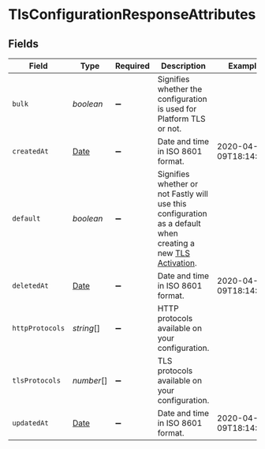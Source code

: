 # TlsConfigurationResponseAttributes


## Fields

| Field                                                                                                                                                        | Type                                                                                                                                                         | Required                                                                                                                                                     | Description                                                                                                                                                  | Example                                                                                                                                                      |
| ------------------------------------------------------------------------------------------------------------------------------------------------------------ | ------------------------------------------------------------------------------------------------------------------------------------------------------------ | ------------------------------------------------------------------------------------------------------------------------------------------------------------ | ------------------------------------------------------------------------------------------------------------------------------------------------------------ | ------------------------------------------------------------------------------------------------------------------------------------------------------------ |
| `bulk`                                                                                                                                                       | *boolean*                                                                                                                                                    | :heavy_minus_sign:                                                                                                                                           | Signifies whether the configuration is used for Platform TLS or not.                                                                                         |                                                                                                                                                              |
| `createdAt`                                                                                                                                                  | [Date](https://developer.mozilla.org/en-US/docs/Web/JavaScript/Reference/Global_Objects/Date)                                                                | :heavy_minus_sign:                                                                                                                                           | Date and time in ISO 8601 format.                                                                                                                            | 2020-04-09T18:14:30Z                                                                                                                                         |
| `default`                                                                                                                                                    | *boolean*                                                                                                                                                    | :heavy_minus_sign:                                                                                                                                           | Signifies whether or not Fastly will use this configuration as a default when creating a new [TLS Activation](/reference/api/tls/custom-certs/activations/). |                                                                                                                                                              |
| `deletedAt`                                                                                                                                                  | [Date](https://developer.mozilla.org/en-US/docs/Web/JavaScript/Reference/Global_Objects/Date)                                                                | :heavy_minus_sign:                                                                                                                                           | Date and time in ISO 8601 format.                                                                                                                            | 2020-04-09T18:14:30Z                                                                                                                                         |
| `httpProtocols`                                                                                                                                              | *string*[]                                                                                                                                                   | :heavy_minus_sign:                                                                                                                                           | HTTP protocols available on your configuration.                                                                                                              |                                                                                                                                                              |
| `tlsProtocols`                                                                                                                                               | *number*[]                                                                                                                                                   | :heavy_minus_sign:                                                                                                                                           | TLS protocols available on your configuration.                                                                                                               |                                                                                                                                                              |
| `updatedAt`                                                                                                                                                  | [Date](https://developer.mozilla.org/en-US/docs/Web/JavaScript/Reference/Global_Objects/Date)                                                                | :heavy_minus_sign:                                                                                                                                           | Date and time in ISO 8601 format.                                                                                                                            | 2020-04-09T18:14:30Z                                                                                                                                         |